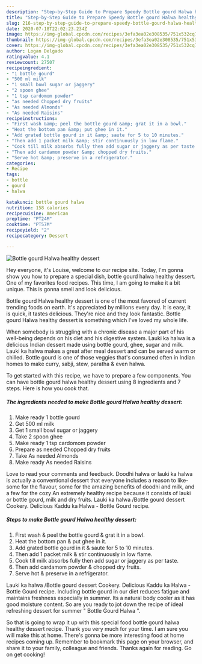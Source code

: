 ```yaml
---
description: "Step-by-Step Guide to Prepare Speedy Bottle gourd Halwa healthy dessert"
title: "Step-by-Step Guide to Prepare Speedy Bottle gourd Halwa healthy dessert"
slug: 216-step-by-step-guide-to-prepare-speedy-bottle-gourd-halwa-healthy-dessert
date: 2020-07-18T22:02:23.234Z
image: https://img-global.cpcdn.com/recipes/3efa3ea02e308535/751x532cq70/bottle-gourd-halwa-healthy-dessert-recipe-main-photo.jpg
thumbnail: https://img-global.cpcdn.com/recipes/3efa3ea02e308535/751x532cq70/bottle-gourd-halwa-healthy-dessert-recipe-main-photo.jpg
cover: https://img-global.cpcdn.com/recipes/3efa3ea02e308535/751x532cq70/bottle-gourd-halwa-healthy-dessert-recipe-main-photo.jpg
author: Logan Delgado
ratingvalue: 4.1
reviewcount: 27507
recipeingredient:
- "1 bottle gourd"
- "500 ml milk"
- "1 small bowl sugar or jaggery"
- "2 spoon ghee"
- "1 tsp cardomom powder"
- "as needed Chopped dry fruits"
- "As needed Almonds"
- "As needed Raisins"
recipeinstructions:
- "First wash &amp; peel the bottle gourd &amp; grat it in a bowl."
- "Heat the bottom pan &amp; put ghee in it."
- "Add grated bottle gourd in it &amp; saute for 5 to 10 minutes."
- "Then add 1 packet milk &amp; stir continuously in low flame."
- "Cook till milk absorbs fully then add sugar or jaggery as per taste."
- "Then add cardamom powder &amp; chopped dry fruits."
- "Serve hot &amp; preserve in a refrigerator."
categories:
- Recipe
tags:
- bottle
- gourd
- halwa

katakunci: bottle gourd halwa 
nutrition: 158 calories
recipecuisine: American
preptime: "PT24M"
cooktime: "PT57M"
recipeyield: "2"
recipecategory: Dessert

---
```



![Bottle gourd Halwa healthy dessert](https://img-global.cpcdn.com/recipes/3efa3ea02e308535/751x532cq70/bottle-gourd-halwa-healthy-dessert-recipe-main-photo.jpg)

Hey everyone, it's Louise, welcome to our recipe site. Today, I'm gonna show you how to prepare a special dish, bottle gourd halwa healthy dessert. One of my favorites food recipes. This time, I am going to make it a bit unique. This is gonna smell and look delicious.

Bottle gourd Halwa healthy dessert is one of the most favored of current trending foods on earth. It's appreciated by millions every day. It is easy, it is quick, it tastes delicious. They're nice and they look fantastic. Bottle gourd Halwa healthy dessert is something which I've loved my whole life.

When somebody is struggling with a chronic disease a major part of his well-being depends on his diet and his digestive system. Lauki ka halwa is a delicious Indian dessert made using bottle gourd, ghee, sugar and milk. Lauki ka halwa makes a great after meal dessert and can be served warm or chilled. Bottle gourd is one of those veggies that&#39;s consumed often in Indian homes to make curry, sabji, stew, paratha &amp; even halwa.


To get started with this recipe, we have to prepare a few components. You can have bottle gourd halwa healthy dessert using 8 ingredients and 7 steps. Here is how you cook that.

<!--inarticleads1-->

##### The ingredients needed to make Bottle gourd Halwa healthy dessert:

1. Make ready 1 bottle gourd
1. Get 500 ml milk
1. Get 1 small bowl sugar or jaggery
1. Take 2 spoon ghee
1. Make ready 1 tsp cardomom powder
1. Prepare as needed Chopped dry fruits
1. Take As needed Almonds
1. Make ready As needed Raisins


Love to read your comments and feedback. Doodhi halwa or lauki ka halwa is actually a conventional dessert that everyone includes a reason to like-some for the flavour, some for the amazing benefits of doodhi and milk, and a few for the cozy An extremely healthy recipe because it consists of lauki or bottle gourd, milk and dry fruits. Lauki ka halwa /Bottle gourd dessert Cookery. Delicious Kaddu ka Halwa - Bottle Gourd recipe. 

<!--inarticleads2-->

##### Steps to make Bottle gourd Halwa healthy dessert:

1. First wash &amp; peel the bottle gourd &amp; grat it in a bowl.
1. Heat the bottom pan &amp; put ghee in it.
1. Add grated bottle gourd in it &amp; saute for 5 to 10 minutes.
1. Then add 1 packet milk &amp; stir continuously in low flame.
1. Cook till milk absorbs fully then add sugar or jaggery as per taste.
1. Then add cardamom powder &amp; chopped dry fruits.
1. Serve hot &amp; preserve in a refrigerator.


Lauki ka halwa /Bottle gourd dessert Cookery. Delicious Kaddu ka Halwa - Bottle Gourd recipe. Including bottle gourd in our diet reduces fatigue and maintains freshness especially in summer. Its a natural body cooler as it has good moisture content. So are you ready to jot down the recipe of ideal refreshing dessert for summer &#34; Bottle Gourd Halwa &#34;. 

So that is going to wrap it up with this special food bottle gourd halwa healthy dessert recipe. Thank you very much for your time. I am sure you will make this at home. There's gonna be more interesting food at home recipes coming up. Remember to bookmark this page on your browser, and share it to your family, colleague and friends. Thanks again for reading. Go on get cooking!
